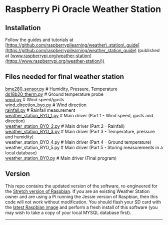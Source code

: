 # Raspberry Pi Oracle Weather Station

## Installation

Follow the guides and tutorials at [https://github.com/raspberrypilearning/weather\_station\_guide](https://github.com/raspberrypilearning/weather_station_guide) (published at [www.raspberrypi.org/weather-station](https://www.raspberrypi.org/weather-station/))

## Files needed for final weather station
[bme280_sensor.py](https://github.com/marcuskelly/weather-station/blob/main/bme280_sensor.py)  # Humidity, Pressure, Temperature <br />
[ds18b20_therm.py](https://github.com/marcuskelly/weather-station/blob/main/ds18b20_therm.py)  # Ground temperature probe <br />
[wind.py](https://github.com/marcuskelly/weather-station/blob/main/wind.py)  # Wind speed/gusts <br />
[wind_direction_byo.py](https://github.com/marcuskelly/weather-station/blob/main/wind_direction_byo.py)  # Wind direction <br />
[rainfall.py](https://github.com/marcuskelly/weather-station/blob/main/rainfall.py)  # Rainfall measurement <br />
[weather_station_BYO_1.py](https://github.com/marcuskelly/weather-station/blob/main/weather_station_BYO_1.py)  # Main driver (Part 1 - Wind speed, gusts and direction) <br />
[weather_station_BYO_2.py](https://github.com/marcuskelly/weather-station/blob/main/weather_station_BYO_2.py)  # Main driver (Part 2 - Rainfall) <br />
[weather_station_BYO_3.py](https://github.com/marcuskelly/weather-station/blob/main/weather_station_BYO_3.py)  # Main driver (Part 3 - Temperature, pressure and humidity) <br />
weather_station_BYO_4.py  # Main driver (Part 4 - Ground temperature) <br />
weather_station_BYO_5.py  # Main driver (Part 5 - Storing measurements in a local database) <br />
[weather_station_BYO.py](https://github.com/marcuskelly/weather-station/blob/main/weather_station_BYO.py)  # Main driver (Final program)

## Version

This repo contains the updated version of the software, re-engineered for the [Stretch version of Raspbian](https://www.raspberrypi.org/blog/raspbian-stretch/). If you are an existing Weather Station owner and are using a Pi running the Jessie version of Raspbian, then this code will not work without modification. You should flash your SD card with the [latest Raspbian image](https://www.raspberrypi.org/downloads/raspbian/) and perform a fresh install of this software (you may wish to take a copy of your local MYSQL database first).

----------

